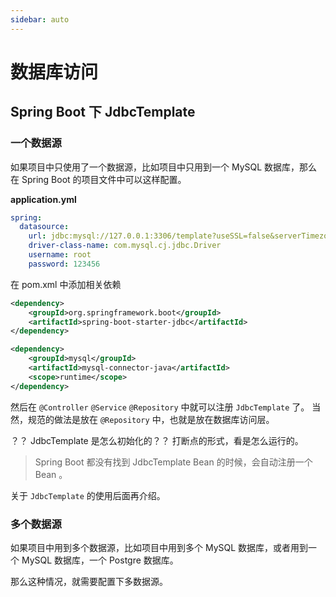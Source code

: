 ```yaml
---
sidebar: auto
---
```


# 数据库访问

## Spring Boot 下 JdbcTemplate

### 一个数据源

如果项目中只使用了一个数据源，比如项目中只用到一个 MySQL 数据库，那么在 Spring Boot 的项目文件中可以这样配置。

**application.yml**
```yml
spring:
  datasource:
    url: jdbc:mysql://127.0.0.1:3306/template?useSSL=false&serverTimezone=Asia/Shanghai&allowMultiQueries=true
    driver-class-name: com.mysql.cj.jdbc.Driver
    username: root
    password: 123456
```

在 pom.xml 中添加相关依赖

```xml
<dependency>
    <groupId>org.springframework.boot</groupId>
    <artifactId>spring-boot-starter-jdbc</artifactId>
</dependency>

<dependency>
    <groupId>mysql</groupId>
    <artifactId>mysql-connector-java</artifactId>
    <scope>runtime</scope>
</dependency>
```

然后在 `@Controller` `@Service` `@Repository` 中就可以注册 `JdbcTemplate` 了。
当然，规范的做法是放在 `@Repository` 中，也就是放在数据库访问层。 

？？ JdbcTemplate 是怎么初始化的？？
打断点的形式，看是怎么运行的。
> Spring Boot 都没有找到 JdbcTemplate Bean 的时候，会自动注册一个 Bean 。

关于 `JdbcTemplate` 的使用后面再介绍。

### 多个数据源

如果项目中用到多个数据源，比如项目中用到多个 MySQL 数据库，或者用到一个 MySQL 数据库，一个 Postgre 数据库。

那么这种情况，就需要配置下多数据源。